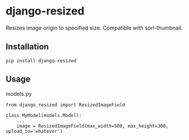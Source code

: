 # django-resized

Resizes image origin to specified size. Compatible with sorl-thumbnail.

## Installation
    
    pip install django-resized


## Usage 

models.py

    from django_resized import ResizedImageField
    
    class MyModel(models.Model):
        ...
        image = ResizedImageField(max_width=500, max_height=300, upload_to='whatever')





